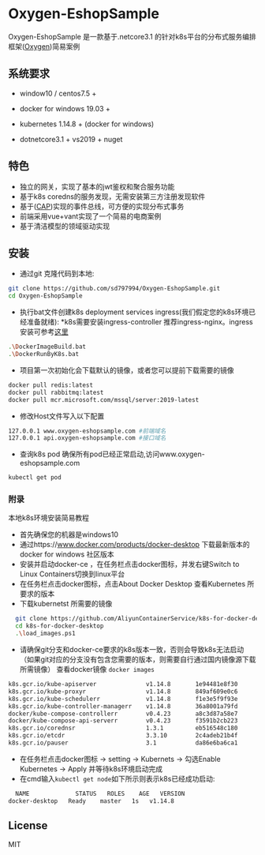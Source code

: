 # Oxygen-EshopSample
Oxygen-EshopSample 是一款基于.netcore3.1 的针对k8s平台的分布式服务编排框架([Oxygen][1])简易案例
## 系统要求

* window10 / centos7.5 +

* docker for windows 19.03 +

* kubernetes 1.14.8 + (docker for windows)
* dotnetcore3.1 + vs2019 + nuget
## 特色
* 独立的网关，实现了基本的jwt鉴权和聚合服务功能
* 基于k8s coredns的服务发现，无需安装第三方注册发现软件
* 基于([CAP][3])实现的事件总线，可方便的实现分布式事务
* 前端采用vue+vant实现了一个简易的电商案例
* 基于清洁模型的领域驱动实现
## 安装
* 通过git 克隆代码到本地:

```bash
git clone https://github.com/sd797994/Oxygen-EshopSample.git
cd Oxygen-EshopSample
```

* 执行bat文件创建k8s deployment services ingress(我们假定您的k8s环境已经准备就绪):
*k8s需要安装ingress-controller 推荐ingress-nginx。ingress安装可参考[这里][2]

```bash
.\DockerImageBuild.bat
.\DockerRunByK8s.bat
```
* 项目第一次初始化会下载默认的镜像，或者您可以提前下载需要的镜像
```bash
docker pull redis:latest
docker pull rabbitmq:latest
docker pull mcr.microsoft.com/mssql/server:2019-latest
```

* 修改Host文件写入以下配置
```bash
127.0.0.1 www.oxygen-eshopsample.com #前端域名
127.0.0.1 api.oxygen-eshopsample.com #接口域名
```
* 查询k8s pod 确保所有pod已经正常启动,访问www.oxygen-eshopsample.com

```bash
kubectl get pod
```
### 附录
本地k8s环境安装简易教程
* 首先确保您的机器是windows10
* 通过https://www.docker.com/products/docker-desktop 下载最新版本的docker for windows 社区版本
* 安装并启动docker-ce ，在任务栏点击docker图标，并发右键Switch to Linux Containers切换到linux平台
* 在任务栏点击docker图标，点击About Docker Desktop 查看Kubernetes 所要求的版本
* 下载kubernetst 所需要的镜像
```bash
  git clone https://github.com/AliyunContainerService/k8s-for-docker-desktop.git
  cd k8s-for-docker-desktop
  .\load_images.ps1
```
* 请确保git分支和docker-ce要求的k8s版本一致，否则会导致k8s无法启动（如果git对应的分支没有包含您需要的版本，则需要自行通过国内镜像源下载所需镜像）
  查看docker镜像
```docker images```
```bash
k8s.gcr.io/kube-apiserver              v1.14.8       1e94481e8f30        2 months ago        209MB
k8s.gcr.io/kube-proxyr                 v1.14.8       849af609e0c6        2 months ago        82.1MB
k8s.gcr.io/kube-schedulerr             v1.14.8       f1e3e5f9f93e        2 months ago        81.6MB
k8s.gcr.io/kube-controller-managerr    v1.14.8       36a8001a79fd        2 months ago        158MB
docker/kube-compose-controllerr        v0.4.23       a8c3d87a58e7        7 months ago        35.3MB
docker/kube-compose-api-serverr        v0.4.23       f3591b2cb223        7 months ago        49.9MB
k8s.gcr.io/corednsr                    1.3.1         eb516548c180        11 months ago       40.3MB
k8s.gcr.io/etcdr                       3.3.10        2c4adeb21b4f        13 months ago       258MB
k8s.gcr.io/pauser                      3.1           da86e6ba6ca1        2 years ago         742kB
```
* 在任务栏点击docker图标 -> setting -> Kubernets -> 勾选Enable Kubernetes -> Apply 并等待k8s环境启动完成
* 在cmd输入```kubectl get node```如下所示则表示k8s已经成功启动:
```bash
  NAME             STATUS   ROLES    AGE   VERSION
docker-desktop   Ready    master   1s   v1.14.8
```
## License

MIT

[1]: https://github.com/sd797994/Oxygen/tree/dev-k8s "Oxygen"
[2]: https://www.jianshu.com/p/c726ed03562a "这里"
[3]: https://www.github.com/dotnetcore/cap "CAP"
